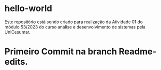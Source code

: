 # hello-world
Este repositório está sendo criado para realização da Atividade 01 do módulo 53/2023 do curso análise e desenvolvimento de sistemas pela UniCesumar.

# Primeiro Commit na branch Readme-edits.
